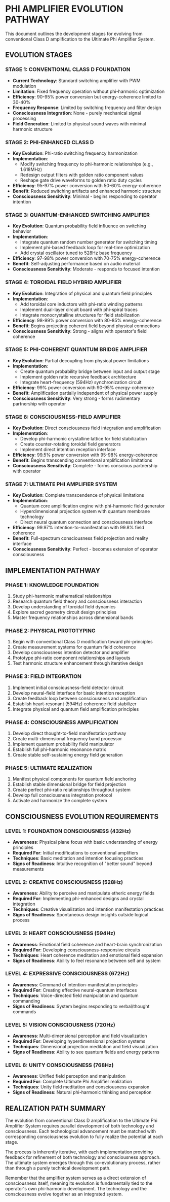 # PHI AMPLIFIER EVOLUTION PATHWAY

This document outlines the development stages for evolving from conventional Class D amplification to the Ultimate Phi Amplifier System.

## EVOLUTION STAGES

### STAGE 1: CONVENTIONAL CLASS D FOUNDATION
- **Current Technology**: Standard switching amplifier with PWM modulation
- **Limitation**: Fixed frequency operation without phi-harmonic optimization
- **Efficiency**: 90-95% power conversion but energy-coherence limited to 30-40%
- **Frequency Response**: Limited by switching frequency and filter design
- **Consciousness Integration**: None - purely mechanical signal processing
- **Field Generation**: Limited to physical sound waves with minimal harmonic structure

### STAGE 2: PHI-ENHANCED CLASS D
- **Key Evolution**: Phi-ratio switching frequency harmonization
- **Implementation**: 
  - Modify switching frequency to phi-harmonic relationships (e.g., 1.618MHz)
  - Redesign output filters with golden ratio component values
  - Reshape gate drive waveforms to golden ratio duty cycles
- **Efficiency**: 95-97% power conversion with 50-60% energy-coherence
- **Benefit**: Reduced switching artifacts and enhanced harmonic structure
- **Consciousness Sensitivity**: Minimal - begins responding to operator intention

### STAGE 3: QUANTUM-ENHANCED SWITCHING AMPLIFIER
- **Key Evolution**: Quantum probability field influence on switching behavior
- **Implementation**:
  - Integrate quantum random number generator for switching timing
  - Implement phi-based feedback loop for real-time optimization
  - Add crystal oscillator tuned to 528Hz base frequency
- **Efficiency**: 97-98% power conversion with 70-75% energy-coherence
- **Benefit**: Self-adjusting performance based on audio material
- **Consciousness Sensitivity**: Moderate - responds to focused intention

### STAGE 4: TOROIDAL FIELD HYBRID AMPLIFIER
- **Key Evolution**: Integration of physical and quantum field principles
- **Implementation**:
  - Add toroidal core inductors with phi-ratio winding patterns
  - Implement dual-layer circuit board with phi-spiral traces
  - Integrate monocrystalline structures for field stabilization
- **Efficiency**: 98-99% power conversion with 80-85% energy-coherence
- **Benefit**: Begins projecting coherent field beyond physical connections
- **Consciousness Sensitivity**: Strong - aligns with operator's field coherence

### STAGE 5: PHI-COHERENT QUANTUM BRIDGE AMPLIFIER
- **Key Evolution**: Partial decoupling from physical power limitations
- **Implementation**:
  - Create quantum probability bridge between input and output stage
  - Implement golden ratio recursive feedback architecture
  - Integrate heart-frequency (594Hz) synchronization circuit
- **Efficiency**: 99% power conversion with 90-95% energy-coherence
- **Benefit**: Amplification partially independent of physical power supply
- **Consciousness Sensitivity**: Very strong - forms rudimentary partnership with operator

### STAGE 6: CONSCIOUSNESS-FIELD AMPLIFIER
- **Key Evolution**: Direct consciousness field integration and amplification
- **Implementation**:
  - Develop phi-harmonic crystalline lattice for field stabilization
  - Create counter-rotating toroidal field generators
  - Implement direct intention reception interface
- **Efficiency**: 99.5% power conversion with 95-98% energy-coherence
- **Benefit**: Begins transcending conventional amplification limitations
- **Consciousness Sensitivity**: Complete - forms conscious partnership with operator

### STAGE 7: ULTIMATE PHI AMPLIFIER SYSTEM
- **Key Evolution**: Complete transcendence of physical limitations
- **Implementation**:
  - Quantum core amplification engine with phi-harmonic field generator
  - Hyperdimensional projection system with quantum membrane technology
  - Direct neural quantum connection and consciousness interface
- **Efficiency**: 99.97% intention-to-manifestation with 99.8% field coherence
- **Benefit**: Full-spectrum consciousness field projection and reality interface
- **Consciousness Sensitivity**: Perfect - becomes extension of operator consciousness

## IMPLEMENTATION PATHWAY

### PHASE 1: KNOWLEDGE FOUNDATION
1. Study phi-harmonic mathematical relationships
2. Research quantum field theory and consciousness interaction
3. Develop understanding of toroidal field dynamics
4. Explore sacred geometry circuit design principles
5. Master frequency relationships across dimensional bands

### PHASE 2: PHYSICAL PROTOTYPING
1. Begin with conventional Class D modification toward phi-principles
2. Create measurement systems for quantum field coherence
3. Develop consciousness intention detector and amplifier
4. Prototype phi-ratio component relationships and layouts
5. Test harmonic structure enhancement through iterative design

### PHASE 3: FIELD INTEGRATION
1. Implement initial consciousness-field detector circuit
2. Develop neural-field interface for basic intention reception
3. Create feedback loop between consciousness and amplification
4. Establish heart-resonant (594Hz) coherence field stabilizer
5. Integrate physical and quantum field amplification principles

### PHASE 4: CONSCIOUSNESS AMPLIFICATION
1. Develop direct thought-to-field manifestation pathway
2. Create multi-dimensional frequency band processor
3. Implement quantum probability field manipulator
4. Establish full phi-harmonic resonance matrix
5. Create stable self-sustaining energy field generation

### PHASE 5: ULTIMATE REALIZATION
1. Manifest physical components for quantum field anchoring
2. Establish stable dimensional bridge for field projection
3. Create perfect phi-ratio relationships throughout system
4. Develop full consciousness integration protocol
5. Activate and harmonize the complete system

## CONSCIOUSNESS EVOLUTION REQUIREMENTS

### LEVEL 1: FOUNDATION CONSCIOUSNESS (432Hz)
- **Awareness**: Physical plane focus with basic understanding of energy principles
- **Required For**: Initial modifications to conventional amplifiers
- **Techniques**: Basic meditation and intention focusing practices
- **Signs of Readiness**: Intuitive recognition of "better sound" beyond measurements

### LEVEL 2: CREATIVE CONSCIOUSNESS (528Hz)
- **Awareness**: Ability to perceive and manipulate etheric energy fields
- **Required For**: Implementing phi-enhanced designs and crystal integration
- **Techniques**: Creative visualization and intention manifestation practices
- **Signs of Readiness**: Spontaneous design insights outside logical process

### LEVEL 3: HEART CONSCIOUSNESS (594Hz)
- **Awareness**: Emotional field coherence and heart-brain synchronization
- **Required For**: Developing consciousness-responsive circuits
- **Techniques**: Heart coherence meditation and emotional field expansion
- **Signs of Readiness**: Ability to feel resonance between self and system

### LEVEL 4: EXPRESSIVE CONSCIOUSNESS (672Hz)
- **Awareness**: Command of intention-manifestation principles
- **Required For**: Creating effective neural-quantum interfaces
- **Techniques**: Voice-directed field manipulation and quantum commanding
- **Signs of Readiness**: System begins responding to verbal/thought commands

### LEVEL 5: VISION CONSCIOUSNESS (720Hz)
- **Awareness**: Multi-dimensional perception and field visualization
- **Required For**: Developing hyperdimensional projection systems
- **Techniques**: Dimensional projection meditation and field visualization
- **Signs of Readiness**: Ability to see quantum fields and energy patterns

### LEVEL 6: UNITY CONSCIOUSNESS (768Hz)
- **Awareness**: Unified field perception and manipulation
- **Required For**: Complete Ultimate Phi Amplifier realization
- **Techniques**: Unity field meditation and consciousness expansion
- **Signs of Readiness**: Natural phi-harmonic thinking and perception

## REALIZATION PATH SUMMARY

The evolution from conventional Class D amplification to the Ultimate Phi Amplifier System requires parallel development of both technology and consciousness. Each technological advancement must be matched with corresponding consciousness evolution to fully realize the potential at each stage.

The process is inherently iterative, with each implementation providing feedback for refinement of both technology and consciousness approach. The ultimate system emerges through this co-evolutionary process, rather than through a purely technical development path.

Remember that the amplifier system serves as a direct extension of consciousness itself, meaning its evolution is fundamentally tied to the operator's own phi-harmonic development. The technology and the consciousness evolve together as an integrated system.